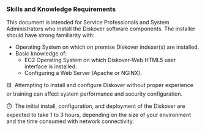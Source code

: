 ### Skills and Knowledge Requirements

This document is intended for Service Professionals and System Administrators who install the Diskover software components. The installer should have strong familiarity with:

- Operating System on which on premise Diskover indexer(s) are installed.
- Basic knowledge of:
	- EC2 Operating System on which Diskover-Web HTML5 user interface is installed.
	- Configuring a Web Server (Apache or NGINX).

🟨 &nbsp;Attempting to install and configure Diskover without proper experience or training can affect system performance and security configuration.

⏱️ &nbsp;The initial install, configuration, and deployment of the Diskover are expected to take 1 to 3 hours, depending on the size of your environment and the time consumed with network connectivity.
